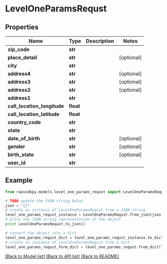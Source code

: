 # LevelOneParamsRequst


## Properties
Name | Type | Description | Notes
------------ | ------------- | ------------- | -------------
**zip_code** | **str** |  | 
**place_detail** | **str** |  | [optional] 
**city** | **str** |  | 
**address4** | **str** |  | [optional] 
**address3** | **str** |  | [optional] 
**address2** | **str** |  | [optional] 
**address1** | **str** |  | 
**call_location_longitude** | **float** |  | 
**call_location_latitude** | **float** |  | 
**country_code** | **str** |  | 
**state** | **str** |  | 
**date_of_birth** | **str** |  | [optional] 
**gender** | **str** |  | [optional] 
**birth_state** | **str** |  | [optional] 
**user_id** | **str** |  | 

## Example

```python
from raassdkpy.models.level_one_params_requst import LevelOneParamsRequst

# TODO update the JSON string below
json = "{}"
# create an instance of LevelOneParamsRequst from a JSON string
level_one_params_requst_instance = LevelOneParamsRequst.from_json(json)
# print the JSON string representation of the object
print LevelOneParamsRequst.to_json()

# convert the object into a dict
level_one_params_requst_dict = level_one_params_requst_instance.to_dict()
# create an instance of LevelOneParamsRequst from a dict
level_one_params_requst_form_dict = level_one_params_requst.from_dict(level_one_params_requst_dict)
```
[[Back to Model list]](../README.md#documentation-for-models) [[Back to API list]](../README.md#documentation-for-api-endpoints) [[Back to README]](../README.md)


